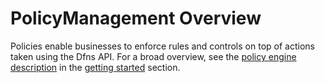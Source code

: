# PolicyManagement Overview

Policies enable businesses to enforce rules and controls on top of actions taken using the Dfns API.  For a broad overview, see the [policy engine description](../../getting-started/PolicyEngineIntro.md) in the [getting started](broken-reference) section.&#x20;
